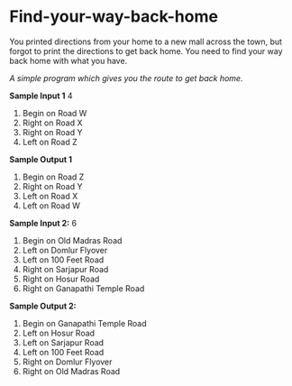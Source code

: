 Find-your-way-back-home
=======================

You printed directions from your home to a new mall across the town, but forgot to print the directions to get back home. 
You need to find your way back home with what you have.

*A simple program which gives you the route to get back home.*

**Sample Input 1**
4
1. Begin on Road W
2. Right on Road X
3. Right on Road Y
4. Left on Road Z

**Sample Output 1**
1. Begin on Road Z
2. Right on Road Y
3. Left on Road X
4. Left on Road W


**Sample Input 2:**
6
1. Begin on Old Madras Road
2. Left on Domlur Flyover
3. Left on 100 Feet Road
4. Right on Sarjapur Road
5. Right on Hosur Road
6. Right on Ganapathi Temple Road


**Sample Output 2:**
1. Begin on Ganapathi Temple Road
2. Left on Hosur Road
3. Left on Sarjapur Road
4. Left on 100 Feet Road
5. Right on Domlur Flyover
6. Right on Old Madras Road
